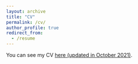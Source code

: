 ```yaml
---
layout: archive
title: "CV"
permalink: /cv/
author_profile: true
redirect_from:
  - /resume
---
```


You can see my CV [here (updated in October 2021)](https://github.com/dariabikina/dariabikina.github.io/blob/master/files/CV_Bikina_2021_October.pdf). 
